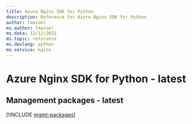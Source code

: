 ```yaml
---
title: Azure Nginx SDK for Python
description: Reference for Azure Nginx SDK for Python
author: lmazuel
ms.author: lmazuel
ms.data: 12/12/2022
ms.topic: reference
ms.devlang: python
ms.service: nginx
---
```

# Azure Nginx SDK for Python - latest

## Management packages - latest
[!INCLUDE [mgmt-packages](nginx-mgmt-index.md)]